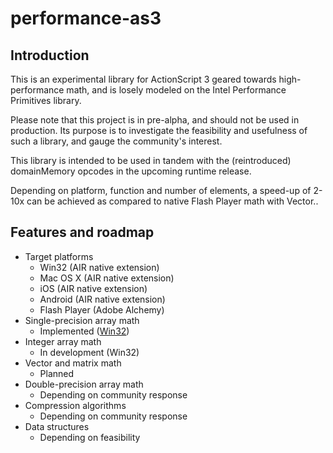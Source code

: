 performance-as3
===============

## Introduction
This is an experimental library for ActionScript 3 geared towards high-performance math, and is losely modeled on the Intel Performance Primitives library.

Please note that this project is in pre-alpha, and should not be used in production. Its purpose is to investigate the feasibility and usefulness of such a library, and gauge the community's interest.

This library is intended to be used in tandem with the (reintroduced) domainMemory opcodes in the upcoming runtime release.

Depending on platform, function and number of elements, a speed-up of 2-10x can be achieved as compared to native Flash Player math with Vector.<Number>.


## Features and roadmap

- Target platforms
   - Win32 (AIR native extension)
   - Mac OS X (AIR native extension)
   - iOS (AIR native extension)
   - Android (AIR native extension)
   - Flash Player (Adobe Alchemy)
- Single-precision array math
   - Implemented ([Win32](https://github.com/martinkallman/performance-as3/wiki/Single-precision-array-math))
- Integer array math
   - In development (Win32)
- Vector and matrix math
   - Planned
- Double-precision array math
   - Depending on community response
- Compression algorithms
   - Depending on community response
- Data structures
   - Depending on feasibility